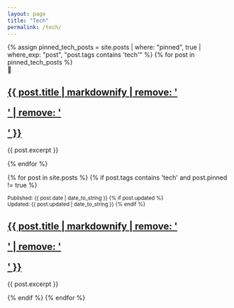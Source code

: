 ```yaml
---
layout: page
title: "Tech"
permalink: /tech/
---
```


<div class="post-list">
  <!-- Pinned tech posts first -->
  {% assign pinned_tech_posts = site.posts | where: "pinned", true | where_exp: "post", "post.tags contains 'tech'" %}
  {% for post in pinned_tech_posts %}
    <article class="pinned-post">
      <span class="pinned-label">📌</span>
      <h2><a href="{{ post.url }}">{{ post.title | markdownify | remove: '<p>' | remove: '</p>' }}</a></h2>
      <p>{{ post.excerpt }}</p>
    </article>
  {% endfor %}

<!-- Regular tech posts (excluding pinned ones) -->
{% for post in site.posts %}
  {% if post.tags contains 'tech' and post.pinned != true %}
    <article>
      <small>
        Published: {{ post.date | date_to_string }}
        {% if post.updated %}
        <br><span class="updated-date">Updated: {{ post.updated | date_to_string }}</span>
        {% endif %}
      </small>
      <h2><a href="{{ post.url }}">{{ post.title | markdownify | remove: '<p>' | remove: '</p>' }}</a></h2>
      <p>{{ post.excerpt }}</p>
    </article>
  {% endif %}
{% endfor %}
</div>